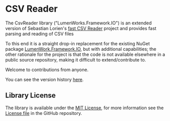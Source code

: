 # CSV Reader

The CsvReader library ("LumenWorks.Framework.IO") is an extended version of Sebastian Lorien's [fast CSV Reader](http://www.codeproject.com/Articles/9258/A-Fast-CSV-Reader) project 
and provides fast parsing and reading of CSV files

To this end it is a straight drop-in replacement for the existing NuGet package [LumenWork.Framework.IO](https://www.nuget.org/packages/LumenWorks.Framework.IO/), but with additional
capabilities; the other rationale for the project is that the code is not available elsewhere in a public source repository, making it difficult to extend/contribute to.

Welcome to contributions from anyone.

You can see the version history [here](RELEASE_NOTES.md).

## Library License

The library is available under the [MIT License](http://en.wikipedia.org/wiki/MIT_License), for more information see the [License file][1] in the GitHub repository.

 [1]: https://github.com/phatcher/CsvReader/License.md

